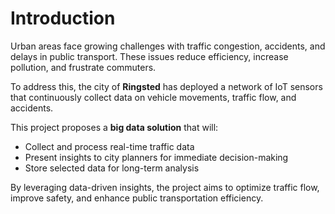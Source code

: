 # Introduction

Urban areas face growing challenges with traffic congestion, accidents, and delays in public transport. These issues reduce efficiency, increase pollution, and frustrate commuters.  

To address this, the city of **Ringsted** has deployed a network of IoT sensors that continuously collect data on vehicle movements, traffic flow, and accidents.  

This project proposes a **big data solution** that will:
- Collect and process real-time traffic data  
- Present insights to city planners for immediate decision-making  
- Store selected data for long-term analysis  

By leveraging data-driven insights, the project aims to optimize traffic flow, improve safety, and enhance public transportation efficiency.
